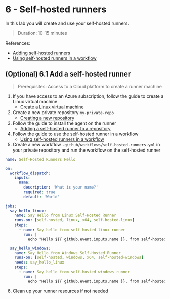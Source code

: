 # 6 - Self-hosted runners
In this lab you will create and use your self-hosted runners.
> Duration: 10-15 minutes

References:
- [Adding self-hosted runners](https://docs.github.com/en/actions/hosting-your-own-runners/adding-self-hosted-runners)
- [Using self-hosted runners in a workflow](https://docs.github.com/en/actions/hosting-your-own-runners/using-self-hosted-runners-in-a-workflow)

## (Optional) 6.1 Add a self-hosted runner
> Prerequisites: Access to a Cloud platform to create a runner machine

1. If you have access to an Azure subscription, follow the guide to create a Linux virtual machine
    - [Create a Linux virtual machine](https://docs.microsoft.com/en-us/learn/modules/host-build-agent/4-create-build-agent) 
2. Create a new private repository `my-private-repo`
    - [Creating a new repository](https://docs.github.com/en/repositories/creating-and-managing-repositories/creating-a-new-repository)
3. Follow the guide to install the agent on the runner
    - [Adding a self-hosted runner to a repository](https://docs.github.com/en/actions/hosting-your-own-runners/adding-self-hosted-runners#adding-a-self-hosted-runner-to-a-repository)
4. Follow the guide to use the self-hosted runner in a workflow
    - [Using self-hosted runners in a workflow](https://docs.github.com/en/actions/hosting-your-own-runners/using-self-hosted-runners-in-a-workflow)
5. Create a new workflow `.github/workflows/self-hosted-runners.yml` in your private repository and run the workflow on the self-hosted runner
```YAML
name: Self-Hosted Runners Hello

on:
  workflow_dispatch:
    inputs:
      name:
        description: 'What is your name?'
        required: true
        default: 'World'
        
jobs:
  say_hello_linux:
    name: Say Hello from Linux Self-Hosted Runner
    runs-on: [self-hosted, linux, x64, self-hosted-linux]
    steps:
      - name: Say hello from self-hosted linux runner
        run: |
          echo "Hello ${{ github.event.inputs.name }}, from self-hosted linux runner!"

  say_hello_windows:
    name: Say Hello from Windows Self-Hosted Runner
    runs-on: [self-hosted, windows, x64, self-hosted-windows]
    needs: say_hello_linux
    steps:
      - name: Say hello from self-hosted windows runner
        run: |
          echo "Hello ${{ github.event.inputs.name }}, from self-hosted windows runner!"
```
6. Clean up your runner resources if not needed